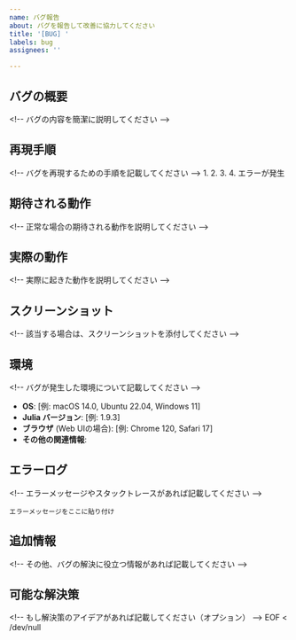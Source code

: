 ```yaml
---
name: バグ報告
about: バグを報告して改善に協力してください
title: '[BUG] '
labels: bug
assignees: ''

---
```


## バグの概要
<\!-- バグの内容を簡潔に説明してください -->

## 再現手順
<\!-- バグを再現するための手順を記載してください -->
1. 
2. 
3. 
4. エラーが発生

## 期待される動作
<\!-- 正常な場合の期待される動作を説明してください -->

## 実際の動作
<\!-- 実際に起きた動作を説明してください -->

## スクリーンショット
<\!-- 該当する場合は、スクリーンショットを添付してください -->

## 環境
<\!-- バグが発生した環境について記載してください -->
- **OS**: [例: macOS 14.0, Ubuntu 22.04, Windows 11]
- **Julia バージョン**: [例: 1.9.3]
- **ブラウザ** (Web UIの場合): [例: Chrome 120, Safari 17]
- **その他の関連情報**: 

## エラーログ
<\!-- エラーメッセージやスタックトレースがあれば記載してください -->
```
エラーメッセージをここに貼り付け
```

## 追加情報
<\!-- その他、バグの解決に役立つ情報があれば記載してください -->

## 可能な解決策
<\!-- もし解決策のアイデアがあれば記載してください（オプション） -->
EOF < /dev/null